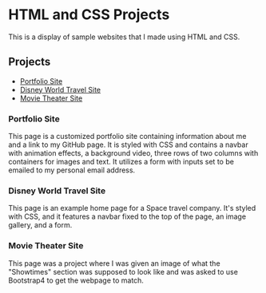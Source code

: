 # HTML and CSS Projects
This is a display of sample websites that I made using HTML and CSS.

## Projects
* [Portfolio Site](https://Waderjohnson.github.io/)
* [Disney World Travel Site](https://github.com/Waderjohnson/HTML-and-CSS-Projects/tree/main/One-Page%20Website)
* [Movie Theater Site](https://github.com/Waderjohnson/HTML-and-CSS-Projects/tree/main/bootstrap4_project)
### Portfolio Site
This page is a customized portfolio site containing information about me and a link to my GitHub page. It is styled with CSS and contains a navbar with animation effects, a background video, three rows of two columns with containers for images and text. It utilizes a form with inputs set to be emailed to my personal email address.

### Disney World Travel Site
This page is an example home page for a Space travel company. It's styled with CSS, and it features a navbar fixed to the top of the page, an image gallery, and a form.

### Movie Theater Site
This page was a project where I was given an image of what the "Showtimes" section was supposed to look like and was asked to use Bootstrap4 to get the webpage to match.
